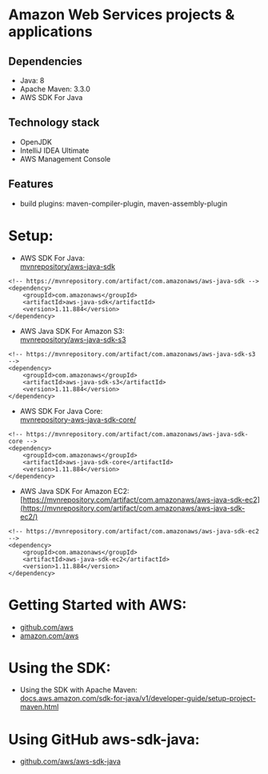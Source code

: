 # Amazon Web Services projects & applications
	
## Dependencies
* Java: 8
* Apache Maven: 3.3.0
* AWS SDK For Java

## Technology stack
* OpenJDK
* IntelliJ IDEA Ultimate
* AWS Management Console

## Features
* build plugins: maven-compiler-plugin, maven-assembly-plugin

# Setup:
- AWS SDK For Java: <br />
[mvnrepository/aws-java-sdk](https://mvnrepository.com/artifact/com.amazonaws/aws-java-sdk/) <br />
```
<!-- https://mvnrepository.com/artifact/com.amazonaws/aws-java-sdk -->
<dependency>
    <groupId>com.amazonaws</groupId>
    <artifactId>aws-java-sdk</artifactId>
    <version>1.11.884</version>
</dependency>
```
- AWS Java SDK For Amazon S3: <br />
[mvnrepository/aws-java-sdk-s3](https://mvnrepository.com/artifact/com.amazonaws/aws-java-sdk-s3/) <br />
```
<!-- https://mvnrepository.com/artifact/com.amazonaws/aws-java-sdk-s3 -->
<dependency>
    <groupId>com.amazonaws</groupId>
    <artifactId>aws-java-sdk-s3</artifactId>
    <version>1.11.884</version>
</dependency>
```
- AWS SDK For Java Core: <br />
[mvnrepository-aws-java-sdk-core/](https://mvnrepository.com/artifact/com.amazonaws/aws-java-sdk-core/) <br />
```
<!-- https://mvnrepository.com/artifact/com.amazonaws/aws-java-sdk-core -->
<dependency>
    <groupId>com.amazonaws</groupId>
    <artifactId>aws-java-sdk-core</artifactId>
    <version>1.11.884</version>
</dependency>
```
- AWS Java SDK For Amazon EC2: <br />
[https://mvnrepository.com/artifact/com.amazonaws/aws-java-sdk-ec2](https://mvnrepository.com/artifact/com.amazonaws/aws-java-sdk-ec2/) <br />
```
<!-- https://mvnrepository.com/artifact/com.amazonaws/aws-java-sdk-ec2 -->
<dependency>
    <groupId>com.amazonaws</groupId>
    <artifactId>aws-java-sdk-ec2</artifactId>
    <version>1.11.884</version>
</dependency>
```

# Getting Started with AWS: 
- [github.com/aws](https://github.com/aws) <br />
- [amazon.com/aws](https://amazon.com/aws) <br />

# Using the SDK: 
- Using the SDK with Apache Maven: <br/>
[docs.aws.amazon.com/sdk-for-java/v1/developer-guide/setup-project-maven.html](https://docs.aws.amazon.com/sdk-for-java/v1/developer-guide/setup-project-maven.html)

# Using GitHub aws-sdk-java: 
- [github.com/aws/aws-sdk-java](https://github.com/aws/aws-sdk-java)
